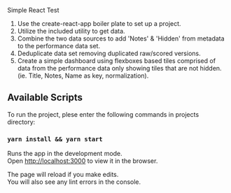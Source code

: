Simple React Test

1.  Use the create-react-app boiler plate to set up a project.
2.  Utilize the included utility to get data.
3.  Combine the two data sources to add 'Notes' & 'Hidden' from metadata to the performance data set.
4.  Deduplicate data set removing duplicated raw/scored versions.
5.  Create a simple dashboard using flexboxes based tiles comprised of data from the performance data only showing tiles that are not hidden. (ie. Title, Notes, Name as key, normalization).

## Available Scripts

To run the project, plese enter the following commands in projects directory:

### `yarn install && yarn start`

Runs the app in the development mode.\
Open [http://localhost:3000](http://localhost:3000) to view it in the browser.

The page will reload if you make edits.\
You will also see any lint errors in the console.
